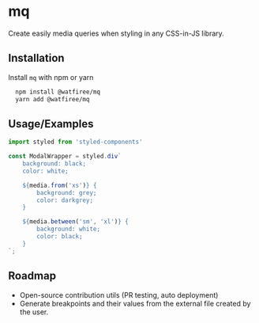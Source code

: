 
# mq

Create easily media queries when styling in any CSS-in-JS library.
## Installation

Install `mq` with npm or yarn

```bash
  npm install @watfiree/mq
  yarn add @watfiree/mq
```
    
## Usage/Examples

```javascript
import styled from 'styled-components'

const ModalWrapper = styled.div`
    background: black;
    color: white;

    ${media.from('xs')} {
        background: grey;
        color: darkgrey;
    }

    ${media.between('sm', 'xl')} {
        background: white;
        color: black;
    }
`;
```


## Roadmap

- Open-source contribution utils (PR testing, auto deployment)
- Generate breakpoints and their values from the external file created by the user.

